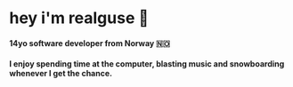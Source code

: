 # hey i'm realguse 👋

#### 14yo software developer from Norway 🇳🇴

#### I enjoy spending time at the computer, blasting music and snowboarding whenever I get the chance.
